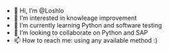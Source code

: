 - 👋 Hi, I’m @Loshlo
- 👀 I’m interested in knowleage improvement
- 🌱 I’m currently learning Python and software testing
- 💞️ I’m looking to collaborate on Python and SAP
- 📫 How to reach me: using any available method :)

<!---
Loshlo/Loshlo is a ✨ special ✨ repository because its `README.md` (this file) appears on your GitHub profile.
You can click the Preview link to take a look at your changes.
--->
